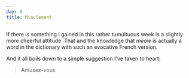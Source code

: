 ```yaml
---
day: 8
title: Miaulement
---
```


If there is something I gained in this rather tumultuous week is a slightly more cheerful attitude. That and the knowledge that _meow_ is actually a word in the dictionary with such an evocative French version.

And it all boils down to a simple suggestion I've taken to heart:

> Amusez-vous
